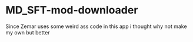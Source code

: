 # MD_SFT-mod-downloader
Since Zemar uses some weird ass code in this app i thought why not make my own but better
